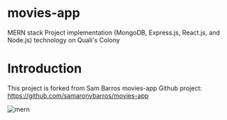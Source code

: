 # movies-app
MERN stack Project implementation  (MongoDB, Express.js, React.js, and Node.js) technology on Quali's Colony

# Introduction

This project is forked from Sam Barros movies-app Github project: https://github.com/samaronybarros/movies-app

![mern](https://miro.medium.com/max/678/1*dqvlaszRLvoPmARpOlLN9A.png)